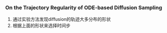 ### On the Trajectory Regularity of ODE-based Diffusion Sampling
1. 通过实验方法发现diffusion的轨迹大多分布的形状
2. 根据上面的形状来选择时间步